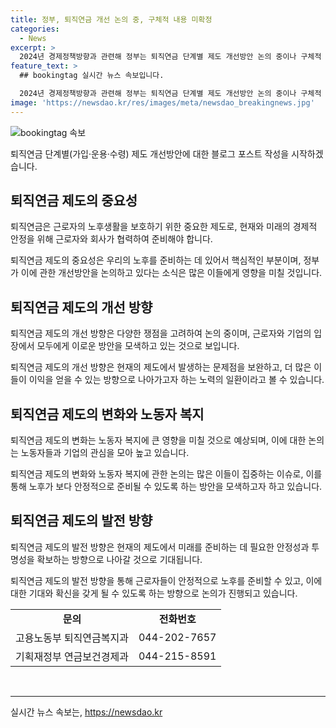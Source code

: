 ```yaml
---
title: 정부, 퇴직연금 개선 논의 중, 구체적 내용 미확정
categories:
  - News
excerpt: >
  2024년 경제정책방향과 관련해 정부는 퇴직연금 단계별 제도 개선방안 논의 중이나 구체적 결정은 아직 없다고 전합니다. 자세한 내용은 해당 부처로 문의바랍니다. (고용노동부 044-202-7657, 기획재정부 044-215-8591) [출처: 정책브리핑]
feature_text: >
  ## bookingtag 실시간 뉴스 속보입니다.

  2024년 경제정책방향과 관련해 정부는 퇴직연금 단계별 제도 개선방안 논의 중이나 구체적 결정은 아직 없다고 전합니다. 자세한 내용은 해당 부처로 문의바랍니다. (고용노동부 044-202-7657, 기획재정부 044-215-8591) [출처: 정책브리핑]
image: 'https://newsdao.kr/res/images/meta/newsdao_breakingnews.jpg'
---
```


<p><img src="https://newsdao.kr/res/images/meta/newsdao_breakingnews.jpg" alt="bookingtag 속보" /></p>

<p>퇴직연금 단계별(가입·운용·수령) 제도 개선방안에 대한 블로그 포스트 작성을 시작하겠습니다.</p>

<h2 data-ke-size="size26">퇴직연금 제도의 중요성</h2>

<p data-ke-size="size16">퇴직연금은 근로자의 노후생활을 보호하기 위한 중요한 제도로, 현재와 미래의 경제적 안정을 위해 근로자와 회사가 협력하여 준비해야 합니다.</p>

<p data-ke-size="size16">퇴직연금 제도의 중요성은 우리의 노후를 준비하는 데 있어서 핵심적인 부분이며, 정부가 이에 관한 개선방안을 논의하고 있다는 소식은 많은 이들에게 영향을 미칠 것입니다.</p>

<h2 data-ke-size="size26">퇴직연금 제도의 개선 방향</h2>

<p data-ke-size="size16">퇴직연금 제도의 개선 방향은 다양한 쟁점을 고려하여 논의 중이며, 근로자와 기업의 입장에서 모두에게 이로운 방안을 모색하고 있는 것으로 보입니다.</p>

<p data-ke-size="size16">퇴직연금 제도의 개선 방향은 현재의 제도에서 발생하는 문제점을 보완하고, 더 많은 이들이 이익을 얻을 수 있는 방향으로 나아가고자 하는 노력의 일환이라고 볼 수 있습니다.</p>

<h2 data-ke-size="size26">퇴직연금 제도의 변화와 노동자 복지</h2>

<p data-ke-size="size16">퇴직연금 제도의 변화는 노동자 복지에 큰 영향을 미칠 것으로 예상되며, 이에 대한 논의는 노동자들과 기업의 관심을 모아 높고 있습니다.</p>

<p data-ke-size="size16">퇴직연금 제도의 변화와 노동자 복지에 관한 논의는 많은 이들이 집중하는 이슈로, 이를 통해 노후가 보다 안정적으로 준비될 수 있도록 하는 방안을 모색하고자 하고 있습니다.</p>

<h2 data-ke-size="size26">퇴직연금 제도의 발전 방향</h2>

<p data-ke-size="size16">퇴직연금 제도의 발전 방향은 현재의 제도에서 미래를 준비하는 데 필요한 안정성과 투명성을 확보하는 방향으로 나아갈 것으로 기대됩니다.</p>

<p data-ke-size="size16">퇴직연금 제도의 발전 방향을 통해 근로자들이 안정적으로 노후를 준비할 수 있고, 이에 대한 기대와 확신을 갖게 될 수 있도록 하는 방향으로 논의가 진행되고 있습니다.</p>

<table>
    <tr>
        <td style="text-align: center; height: 17px;"><b>문의</b></td>
        <td style="text-align: center; height: 17px;"><b>전화번호</b></td>
    </tr>
    <tr>
        <td style="text-align: center; height: 17px;">고용노동부 퇴직연금복지과</td>
        <td style="text-align: center; height: 17px;">044-202-7657</td>
    </tr>
    <tr>
        <td style="text-align: center; height: 17px;">기획재정부 연금보건경제과</td>
        <td style="text-align: center; height: 17px;">044-215-8591</td>
    </tr>
</table>

<p data-ke-size="size16">&nbsp;</p>

<p><hr></p>
실시간 뉴스 속보는, <a href="https://newsdao.kr" rel="dofollow">https://newsdao.kr</a>


